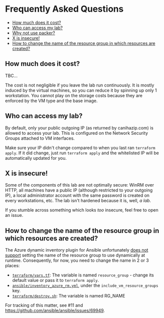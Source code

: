 # Frequently Asked Questions

- [How much does it cost?](#how-much-does-it-cost)
- [Who can access my lab?](#who-can-access-my-lab)
- [Why not use packer?](#why-not-use-packer)
- [X is insecure!](#x-is-insecure)
- [How to change the name of the resource group in which resources are created?](#how-to-change-the-name-of-the-resource-group-in-which-resources-are-created)

## How much does it cost?

TBC...

The cost is not negligible if you leave the lab run continuously. It is mostly induced by the virtual machines, so you can reduce it by spinning up only 1 workstation. You cannot play on the storage costs because they are enforced by the VM type and the base image.

## Who can access my lab?

By default, only your public outgoing IP (as returned by canihazip.com) is allowed to access your lab. This is configured on the Network Security Groups attached to VM interfaces.

Make sure your IP didn't change compared to when you last ran `terraform apply`. If it did change, just run `terraform apply` and the whitelisted IP will be automatically updated for you.

## X is insecure!

Some of the components of this lab are not optimally secure: WinRM over HTTP, all machines have a public IP (although restricted to your outgoing IP), a local administrator account with the same password is created on every workstations, etc. The lab isn't hardened because it is, well, *a lab*.

If you stumble across something which looks *too* insecure, feel free to open an issue.

## How to change the name of the resource group in which resources are created?

The Azure dynamic inventory plugin for Ansible unfortunately [does not support](https://github.com/ansible/ansible/issues/69949) setting the name of the resource group to use dynamically at runtime. Consequently, for now, you need to change the name in 2 or 3 places:

- [`terraform/vars.tf`](terraform/vars.tf): The variable is named `resource_group` - change its default value or pass it to `terraform apply`.
- [`ansible/inventory_azure_rm.yml`](ansible/inventory_azure_rm.yml), under the `include_vm_resource_groups` key.
- [`terraform/destroy.sh`](terraform/destroy.sh): The variable is named RG_NAME

For tracking of this matter, see #11 and https://github.com/ansible/ansible/issues/69949.
